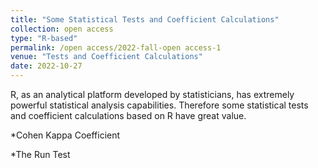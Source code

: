 ```yaml
---
title: "Some Statistical Tests and Coefficient Calculations"
collection: open access
type: "R-based"
permalink: /open access/2022-fall-open access-1
venue: "Tests and Coefficient Calculations"
date: 2022-10-27
---
```


R, as an analytical platform developed by statisticians, has extremely powerful statistical analysis capabilities. Therefore some statistical tests and coefficient calculations based on R have great value.

*Cohen Kappa Coefficient

*The Run Test



